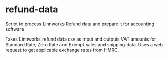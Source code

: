 # refund-data
Script to process Linnworks Refund data and prepare it for accounting software


Takes Linnworks refund data csv as input and outputs VAT amounts for Standard Rate, Zero Rate and Exempt sales and shipping data. Uses a web request to get applicable exchange rates from HMRC.
